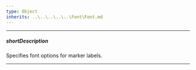 ```yaml
---
type: Object
inherits: ..\..\..\..\..\Font\Font.md
---
```

---
##### shortDescription
Specifies font options for marker labels.

---
